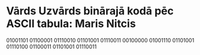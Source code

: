 # Vārds Uzvārds binārajā kodā pēc ASCII tabula: Maris Nitcis

01001101 01100001 01110010 01101001 01110011 00100000 01001110 01101001 01110100 01100011 01101001 01110011

